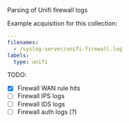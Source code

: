 Parsing of Unifi firewall logs

Example acquisition for this collection:
```yaml
---
filenames:
  - /syslog-server/unifi-firewall.log
labels:
  type: unifi
```

TODO:
- [x] Firewall WAN rule hits
- [ ] Firewall IPS logs
- [ ] Firewall IDS logs
- [ ] Firewall auth logs (?)